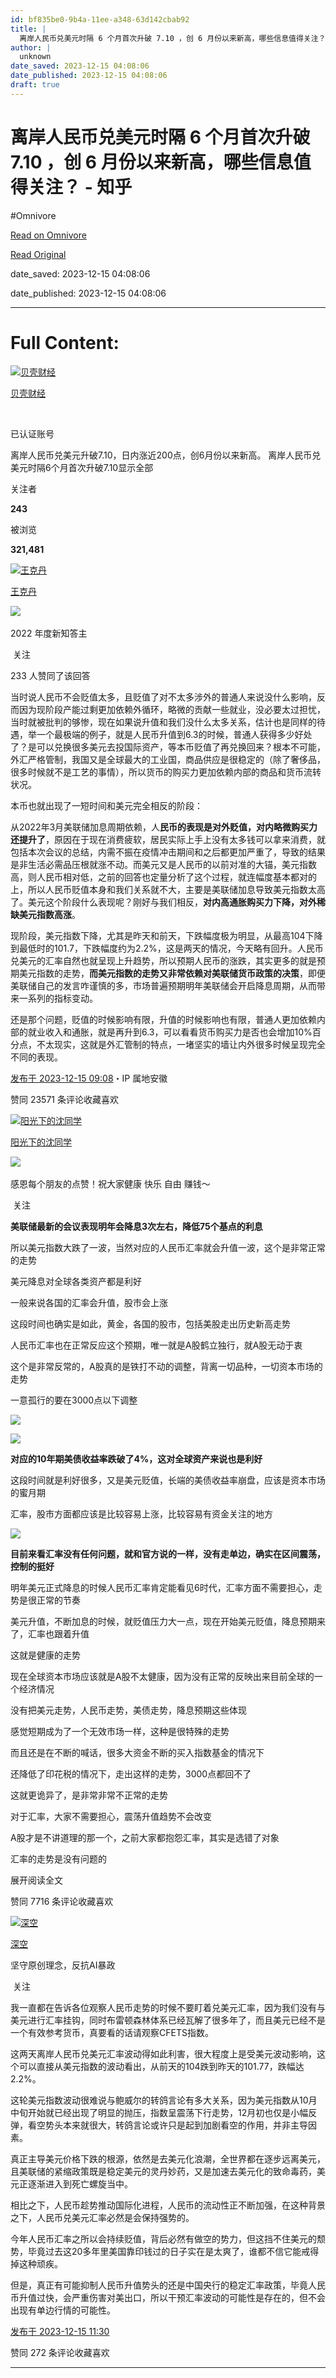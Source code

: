 ```yaml
---
id: bf835be0-9b4a-11ee-a348-63d142cbab92
title: |
  离岸人民币兑美元时隔 6 个月首次升破 7.10 ，创 6 月份以来新高，哪些信息值得关注？ - 知乎
author: |
  unknown
date_saved: 2023-12-15 04:08:06
date_published: 2023-12-15 04:08:06
draft: true
---
```


# 离岸人民币兑美元时隔 6 个月首次升破 7.10 ，创 6 月份以来新高，哪些信息值得关注？ - 知乎
#Omnivore

[Read on Omnivore](https://omnivore.app/me/6-7-10-6-18c6d95cf85)

[Read Original](https://www.zhihu.com/question/635020029/answer/3326883366)

date_saved: 2023-12-15 04:08:06

date_published: 2023-12-15 04:08:06

--- 

# Full Content: 

[![贝壳财经](https://proxy-prod.omnivore-image-cache.app/0x0,sFgRAREy-pVgDlEOVh0mTy24X3OYU7n1lVg3zKXNh-9I/https://pica.zhimg.com/v2-91be4261faa0b0951794548f9cd528f2_l.jpg?source=1def8aca)](https://www.zhihu.com/org/xin-jing-bao-jing-ji-xin-wen)

[贝壳财经](https://www.zhihu.com/org/xin-jing-bao-jing-ji-xin-wen)

[​](https://www.zhihu.com/question/48510028)

已认证账号

离岸人民币兑美元升破7.10，日内涨近200点，创6月份以来新高。 离岸人民币兑美元时隔6个月首次升破7.10显示全部 ​

关注者

**243**

被浏览

**321,481**

[![王克丹](https://proxy-prod.omnivore-image-cache.app/0x0,saVaYdd5ZTxToNaMJEwKy6rpnecf2r3EicYCe8De5UAw/https://pic1.zhimg.com/v2-27f1c9cb53f0cff1438eddf32e33c32b_l.jpg?source=2c26e567)](https://www.zhihu.com/people/wang-ke-dan-13)

[王克丹](https://www.zhihu.com/people/wang-ke-dan-13)

[​](https://www.zhihu.com/question/510340037)​![](https://proxy-prod.omnivore-image-cache.app/0x0,sEQaOWrSM4sYxMszrQ6lhsM51WgM5AvlqxCkeG6GJZz4/https://pic1.zhimg.com/v2-4812630bc27d642f7cafcd6cdeca3d7a.jpg?source=88ceefae)

2022 年度新知答主

​ 关注

233 人赞同了该回答

当时说人民币不会贬值太多，且贬值了对不太多涉外的普通人来说没什么影响，反而因为现阶段产能过剩更加依赖外循环，略微的贡献一些就业，没必要太过担忧，当时就被批判的够惨，现在如果说升值和我们没什么太多关系，估计也是同样的待遇，举一个最极端的例子，就是人民币升值到6.3的时候，普通人获得多少好处了？是可以兑换很多美元去投国际资产，等本币贬值了再兑换回来？根本不可能，外汇严格管制，我国又是全球最大的工业国，商品供应是很稳定的（除了奢侈品，很多时候就不是工艺的事情），所以货币的购买力更加依赖内部的商品和货币流转状况。

本币也就出现了一短时间和美元完全相反的阶段：

从2022年3月美联储加息周期依赖，人**民币的表现是对外贬值，对内略微购买力还提升了**，原因在于现在消费疲软，居民实际上手上没有太多钱可以拿来消费，就包括本次会议的总结，内需不振在疫情冲击期间和之后都更加严重了，导致的结果是非生活必需品压根就涨不动。而美元又是人民币的以前对准的大锚，美元指数高，则人民币相对低，之前的回答也定量分析了这个过程，就连幅度基本都对的上，所以人民币贬值本身和我们关系就不大，主要是美联储加息导致美元指数太高了。美元这个阶段什么表现呢？刚好与我们相反，**对内高通胀购买力下降，对外稀缺美元指数高涨**。

现阶段，美元指数下降，尤其是昨天和前天，下跌幅度极为明显，从最高104下降到最低时的101.7，下跌幅度约为2.2%，这是两天的情况，今天略有回升。人民币兑美元的汇率自然也就呈现上升趋势，所以预期人民币的涨跌，其实更多的就是预期美元指数的走势，**而美元指数的走势又非常依赖对美联储货币政策的决策**，即便美联储自己的发言咋谨慎的多，市场普遍预期明年美联储会开启降息周期，从而带来一系列的指标变动。

还是那个问题，贬值的时候影响有限，升值的时候影响也有限，普通人更加依赖内部的就业收入和通胀，就是再升到6.3，可以看看货币购买力是否也会增加10%百分点，不太现实，这就是外汇管制的特点，一堵坚实的墙让内外很多时候呈现完全不同的表现。

[发布于 2023-12-15 09:08](https://www.zhihu.com/question/635020029/answer/3326883366)・IP 属地安徽

​赞同 235​​71 条评论​收藏​喜欢

[![阳光下的沈同学](https://proxy-prod.omnivore-image-cache.app/0x0,s7LHOqoRcgsNsbvJfsJF5XyWTlGzRCJxgmUoHs--n9Ec/https://pic1.zhimg.com/v2-eb04c3fa48ff3b8dbc2cafe8e7d4f353_l.jpg?source=1def8aca)](https://www.zhihu.com/people/shen-chen-7-10)

[阳光下的沈同学](https://www.zhihu.com/people/shen-chen-7-10)

​![](https://proxy-prod.omnivore-image-cache.app/0x0,sRpP1H2oa_TfsDLpATwsIt6ipVLRN7HlUZGTch2Ee4JQ/https://picx.zhimg.com/v2-4812630bc27d642f7cafcd6cdeca3d7a.jpg?source=88ceefae)

感恩每个朋友的点赞！祝大家健康 快乐 自由 赚钱～

​ 关注

**美联储最新的会议表现明年会降息3次左右，降低75个基点的利息**

所以美元指数大跌了一波，当然对应的人民币汇率就会升值一波，这个是非常正常的走势

美元降息对全球各类资产都是利好

一般来说各国的汇率会升值，股市会上涨

这段时间也确实是如此，黄金，各国的股市，包括美股走出历史新高走势

人民币汇率也在正常反应这个预期，唯一就是A股鹤立独行，就A股无动于衷

这个是非常反常的，A股真的是铁打不动的调整，背离一切品种，一切资本市场的走势

一意孤行的要在3000点以下调整

![](https://proxy-prod.omnivore-image-cache.app/782x480,sZnDSCi_kKPzqi8icwTE3u6lJDQorbqtFj8XJ9D7lePI/https://picx.zhimg.com/50/v2-b888bdc12b4f660b208f6a80d71a1f9e_720w.jpg?source=1def8aca)

![](https://proxy-prod.omnivore-image-cache.app/710x0,slU-Vq4BfeaHE-FbjcQih4MtWEgJWgpLAsnMhIxywkcI/https://picx.zhimg.com/50/v2-32e6f1c7737c099c8325998e1ccb8f37_720w.jpg?source=1def8aca)

**对应的10年期美债收益率跌破了4%，这对全球资产来说也是利好**

这段时间就是利好很多，又是美元贬值，长端的美债收益率崩盘，应该是资本市场的蜜月期

汇率，股市方面都应该是比较容易上涨，比较容易有资金关注的地方

![](https://proxy-prod.omnivore-image-cache.app/678x0,sm1aEkTS_mQIFcJmbqDjZYY5hlgkzT1Px-YqDESSYTs8/https://picx.zhimg.com/50/v2-11b8b57bbbebe7e032ead8aae68f7230_720w.jpg?source=1def8aca)

**目前来看汇率没有任何问题，就和官方说的一样，没有走单边，确实在区间震荡，控制的挺好**

明年美元正式降息的时候人民币汇率肯定能看见6时代，汇率方面不需要担心，走势是很正常的节奏

美元升值，不断加息的时候，就贬值压力大一点，现在开始美元贬值，降息预期来了，汇率也跟着升值

这就是健康的走势

现在全球资本市场应该就是A股不太健康，因为没有正常的反映出来目前全球的一个经济情况

没有把美元走势，人民币走势，美债走势，降息预期这些体现

感觉短期成为了一个无效市场一样，这种是很特殊的走势

而且还是在不断的喊话，很多大资金不断的买入指数基金的情况下

还降低了印花税的情况下，走出这样的走势，3000点都回不了

这就更诡异了，是非常非常不正常的走势

对于汇率，大家不需要担心，震荡升值趋势不会改变

A股才是不讲道理的那一个，之前大家都抱怨汇率，其实是选错了对象

汇率的走势是没有问题的

展开阅读全文​

​赞同 77​​16 条评论​收藏​喜欢

[![深空](https://proxy-prod.omnivore-image-cache.app/0x0,s9iGZV5p_7rCQAeRrNf3M67C2Wuirnp3A5lZhYixE66s/https://picx.zhimg.com/v2-2d898b27ac9d3dfdb49e1e575bae7665_l.jpg?source=1def8aca)](https://www.zhihu.com/people/alexention-88)

[深空](https://www.zhihu.com/people/alexention-88)

坚守原创理念，反抗AI暴政

​ 关注

我一直都在告诉各位观察人民币走势的时候不要盯着兑美元汇率，因为我们没有与美元进行汇率挂钩，同时布雷顿森林体系已经瓦解了很多年了，而且美元已经不是一个有效参考货币，真要看的话请观察CFETS指数。

[](https://link.zhihu.com/?target=https%3A//www.chinamoney.com.cn/chinese/bkrmbidx/)

这两天离岸人民币兑美元汇率波动得如此利害，很大程度上是受美元波动影响，这个可以直接从美元指数的波动看出，从前天的104跌到昨天的101.77，跌幅达2.2%。

这轮美元指数波动很难说与鲍威尔的转鸽言论有多大关系，因为美元指数从10月中旬开始就已经出现了明显的抛压，指数呈震荡下行走势，12月初也仅是小幅反弹，看空势头本来就很大，转鸽言论或许只是起到加剧看空的作用，并非主导因素。

真正主导美元价格下跌的根源，依然是去美元化浪潮，全世界都在逐步远离美元，且美联储的紧缩政策既是稳定美元的灵丹妙药，又是加速去美元化的致命毒药，美元正逐渐进入到死亡螺旋当中。

相比之下，人民币趁势推动国际化进程，人民币的流动性正不断加强，在这种背景之下，人民币兑美元汇率必然是会保持强势的。

今年人民币汇率之所以会持续贬值，背后必然有做空的势力，但这挡不住美元的颓势，毕竟过去这20多年里美国靠印钱过的日子实在是太爽了，谁都不信它能戒得掉这种顽疾。

但是，真正有可能抑制人民币升值势头的还是中国央行的稳定汇率政策，毕竟人民币升值过快，会严重伤害对美出口，所以干预汇率波动的可能性是存在的，但不会出现有单边行情的可能性。

[发布于 2023-12-15 11:30](https://www.zhihu.com/question/635020029/answer/3327032173)

​赞同 27​​2 条评论​收藏​喜欢

---

